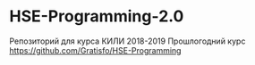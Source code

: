 # HSE-Programming-2.0
Репозиторий для курса КИЛИ 2018-2019 
Прошлогодний курс https://github.com/Gratisfo/HSE-Programming

